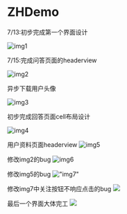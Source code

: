 ZHDemo
=====
7/13:初步完成第一个界面设计

![img1](./screenshot/1.png)

7/15:完成问答页面的headerview

![img2](./screenshot/2.png)


异步下载用户头像

![img3](./screenshot/3.png)

初步完成回答页面cell布局设计

![img4](./screenshot/4.png)

用户资料页面headerview
![img5](./screenshot/5.png)

修改img2的bug
![img6](./screenshot/6.png)

修改img5的bug
!["img7"](./screenshot/7.png)

修改img7中关注按钮不响应点击的bug
![](./screenshot/8.png)

最后一个界面大体完工
![](./screenshot/9.png)